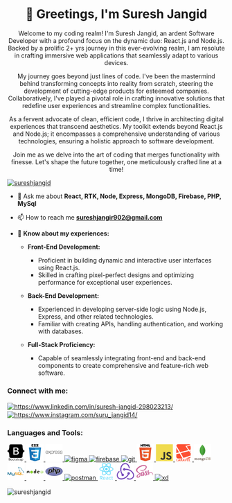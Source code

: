 <div align="center">
  <h1>👋 Greetings, I'm Suresh Jangid</h1>
  <p>
    Welcome to my coding realm! I'm Suresh Jangid, an ardent Software Developer with a profound focus on the dynamic duo: React.js and Node.js. Backed by a prolific 2+ yrs journey in this ever-evolving realm, I am resolute in crafting immersive web applications that seamlessly adapt to various devices.
  </p>
  <p>
    My journey goes beyond just lines of code. I've been the mastermind behind transforming concepts into reality from scratch, steering the development of cutting-edge products for esteemed companies. Collaboratively, I've played a pivotal role in crafting innovative solutions that redefine user experiences and streamline complex functionalities.
  </p>
  <p>
    As a fervent advocate of clean, efficient code, I thrive in architecting digital experiences that transcend aesthetics. My toolkit extends beyond React.js and Node.js; it encompasses a comprehensive understanding of various technologies, ensuring a holistic approach to software development.
  </p>
  <p>
    Join me as we delve into the art of coding that merges functionality with finesse. Let's shape the future together, one meticulously crafted line at a time!
  </p>
</div>


<p align="left"> <a href="https://github.com/ryo-ma/github-profile-trophy"><img src="https://github-profile-trophy.vercel.app/?username=sureshjangid" alt="sureshjangid" /></a> </p>

- 💬 Ask me about **React, RTK, Node, Express, MongoDB, Firebase, PHP, MySql**

- 📫 How to reach me **sureshjangir902@gmail.com**

- 📄 **Know about my experiences:**
  - **Front-End Development:**
    - Proficient in building dynamic and interactive user interfaces using React.js.
    - Skilled in crafting pixel-perfect designs and optimizing performance for exceptional user experiences.

  - **Back-End Development:**
    - Experienced in developing server-side logic using Node.js, Express, and other related technologies.
    - Familiar with creating APIs, handling authentication, and working with databases.

  - **Full-Stack Proficiency:**
    - Capable of seamlessly integrating front-end and back-end components to create comprehensive and feature-rich web software.


<h3 align="left">Connect with me:</h3>
<p align="left">
<a href="https://www.linkedin.com/in/suresh-jangid-298023213/" target="blank"><img align="center" src="https://raw.githubusercontent.com/rahuldkjain/github-profile-readme-generator/master/src/images/icons/Social/linked-in-alt.svg" alt="https://www.linkedin.com/in/suresh-jangid-298023213/" height="30" width="40" /></a><a href="https://www.instagram.com/suru_jangid14/" target="blank"><img align="center" src="https://raw.githubusercontent.com/rahuldkjain/github-profile-readme-generator/master/src/images/icons/Social/instagram.svg" alt="https://www.instagram.com/suru_jangid14/" height="30" width="40" /></a>
</p>

<h3 align="left">Languages and Tools:</h3>
<p align="left"> <a href="https://getbootstrap.com" target="_blank" rel="noreferrer"> <img src="https://raw.githubusercontent.com/devicons/devicon/master/icons/bootstrap/bootstrap-plain-wordmark.svg" alt="bootstrap" width="40" height="40"/> </a> <a href="https://www.w3schools.com/css/" target="_blank" rel="noreferrer"> <img src="https://raw.githubusercontent.com/devicons/devicon/master/icons/css3/css3-original-wordmark.svg" alt="css3" width="40" height="40"/> </a> <a href="https://expressjs.com" target="_blank" rel="noreferrer"> <img src="https://raw.githubusercontent.com/devicons/devicon/master/icons/express/express-original-wordmark.svg" alt="express" width="40" height="40"/> </a> <a href="https://www.figma.com/" target="_blank" rel="noreferrer"> <img src="https://www.vectorlogo.zone/logos/figma/figma-icon.svg" alt="figma" width="40" height="40"/> </a> <a href="https://firebase.google.com/" target="_blank" rel="noreferrer"> <img src="https://www.vectorlogo.zone/logos/firebase/firebase-icon.svg" alt="firebase" width="40" height="40"/> </a> <a href="https://git-scm.com/" target="_blank" rel="noreferrer"> <img src="https://www.vectorlogo.zone/logos/git-scm/git-scm-icon.svg" alt="git" width="40" height="40"/> </a> <a href="https://www.w3.org/html/" target="_blank" rel="noreferrer"> <img src="https://raw.githubusercontent.com/devicons/devicon/master/icons/html5/html5-original-wordmark.svg" alt="html5" width="40" height="40"/> </a> <a href="https://developer.mozilla.org/en-US/docs/Web/JavaScript" target="_blank" rel="noreferrer"> <img src="https://raw.githubusercontent.com/devicons/devicon/master/icons/javascript/javascript-original.svg" alt="javascript" width="40" height="40"/> </a> <a href="https://laravel.com/" target="_blank" rel="noreferrer"> <img src="https://raw.githubusercontent.com/devicons/devicon/master/icons/laravel/laravel-plain-wordmark.svg" alt="laravel" width="40" height="40"/> </a> <a href="https://www.mongodb.com/" target="_blank" rel="noreferrer"> <img src="https://raw.githubusercontent.com/devicons/devicon/master/icons/mongodb/mongodb-original-wordmark.svg" alt="mongodb" width="40" height="40"/> </a> <a href="https://www.mysql.com/" target="_blank" rel="noreferrer"> <img src="https://raw.githubusercontent.com/devicons/devicon/master/icons/mysql/mysql-original-wordmark.svg" alt="mysql" width="40" height="40"/> </a> <a href="https://nodejs.org" target="_blank" rel="noreferrer"> <img src="https://raw.githubusercontent.com/devicons/devicon/master/icons/nodejs/nodejs-original-wordmark.svg" alt="nodejs" width="40" height="40"/> </a> <a href="https://www.php.net" target="_blank" rel="noreferrer"> <img src="https://raw.githubusercontent.com/devicons/devicon/master/icons/php/php-original.svg" alt="php" width="40" height="40"/> </a> <a href="https://postman.com" target="_blank" rel="noreferrer"> <img src="https://www.vectorlogo.zone/logos/getpostman/getpostman-icon.svg" alt="postman" width="40" height="40"/> </a> <a href="https://reactjs.org/" target="_blank" rel="noreferrer"> <img src="https://raw.githubusercontent.com/devicons/devicon/master/icons/react/react-original-wordmark.svg" alt="react" width="40" height="40"/> </a> <a href="https://redux.js.org" target="_blank" rel="noreferrer"> <img src="https://raw.githubusercontent.com/devicons/devicon/master/icons/redux/redux-original.svg" alt="redux" width="40" height="40"/> </a> <a href="https://sass-lang.com" target="_blank" rel="noreferrer"> <img src="https://raw.githubusercontent.com/devicons/devicon/master/icons/sass/sass-original.svg" alt="sass" width="40" height="40"/> </a> <a href="https://www.adobe.com/products/xd.html" target="_blank" rel="noreferrer"> <img src="https://cdn.worldvectorlogo.com/logos/adobe-xd.svg" alt="xd" width="40" height="40"/> </a> </p>

<p><img align="center" src="https://github-readme-stats.vercel.app/api/top-langs?username=sureshjangid&show_icons=true&locale=en&layout=compact" alt="sureshjangid" /></p>
